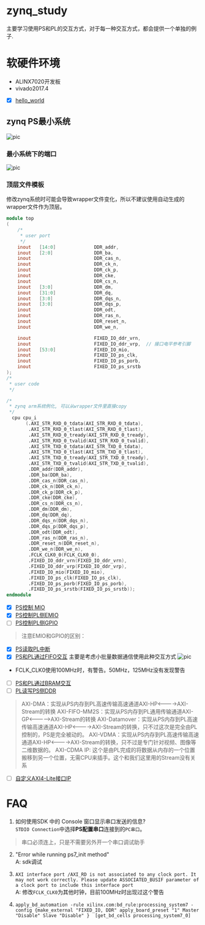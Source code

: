 # zynq_study
主要学习使用PS和PL的交互方式，对于每一种交互方式，都会提供一个单独的例子.

# 软硬件环境
* ALINX7020开发板
* vivado2017.4


- [x] [hello_world](https://github.com/kdurant/zynq_study/tree/master/hello_world)
## zynq PS最小系统
![pic](https://github.com/kdurant/zynq_study/blob/master/image/min_system.png)

### 最小系统下的端口
![pic](https://github.com/kdurant/zynq_study/blob/master/image/min_sys_pin.png)

### 顶层文件模板
修改zynq系统时可能会导致wrapper文件变化，所以不建议使用自动生成的wrapper文件作为顶层。
```verilog
module top
(
    /*
     * user port
     */
    inout   [14:0]              DDR_addr,
    inout   [2:0]               DDR_ba,
    inout                       DDR_cas_n,
    inout                       DDR_ck_n,
    inout                       DDR_ck_p,
    inout                       DDR_cke,
    inout                       DDR_cs_n,
    inout   [3:0]               DDR_dm,
    inout   [31:0]              DDR_dq,
    inout   [3:0]               DDR_dqs_n,
    inout   [3:0]               DDR_dqs_p,
    inout                       DDR_odt,
    inout                       DDR_ras_n,
    inout                       DDR_reset_n,
    inout                       DDR_we_n,

    inout                       FIXED_IO_ddr_vrn,
    inout                       FIXED_IO_ddr_vrp,  // 接口电平参考引脚
    inout   [53:0]              FIXED_IO_mio,
    inout                       FIXED_IO_ps_clk,
    inout                       FIXED_IO_ps_porb,
    inout                       FIXED_IO_ps_srstb
);
/*
 * user code
 */

/*
 * zynq arm系统例化, 可以从wrapper文件里直接copy
 */
  cpu cpu_i
       (.AXI_STR_RXD_0_tdata(AXI_STR_RXD_0_tdata),
        .AXI_STR_RXD_0_tlast(AXI_STR_RXD_0_tlast),
        .AXI_STR_RXD_0_tready(AXI_STR_RXD_0_tready),
        .AXI_STR_RXD_0_tvalid(AXI_STR_RXD_0_tvalid),
        .AXI_STR_TXD_0_tdata(AXI_STR_TXD_0_tdata),
        .AXI_STR_TXD_0_tlast(AXI_STR_TXD_0_tlast),
        .AXI_STR_TXD_0_tready(AXI_STR_TXD_0_tready),
        .AXI_STR_TXD_0_tvalid(AXI_STR_TXD_0_tvalid),
        .DDR_addr(DDR_addr),
        .DDR_ba(DDR_ba),
        .DDR_cas_n(DDR_cas_n),
        .DDR_ck_n(DDR_ck_n),
        .DDR_ck_p(DDR_ck_p),
        .DDR_cke(DDR_cke),
        .DDR_cs_n(DDR_cs_n),
        .DDR_dm(DDR_dm),
        .DDR_dq(DDR_dq),
        .DDR_dqs_n(DDR_dqs_n),
        .DDR_dqs_p(DDR_dqs_p),
        .DDR_odt(DDR_odt),
        .DDR_ras_n(DDR_ras_n),
        .DDR_reset_n(DDR_reset_n),
        .DDR_we_n(DDR_we_n),
        .FCLK_CLK0_0(FCLK_CLK0_0),
        .FIXED_IO_ddr_vrn(FIXED_IO_ddr_vrn),
        .FIXED_IO_ddr_vrp(FIXED_IO_ddr_vrp),
        .FIXED_IO_mio(FIXED_IO_mio),
        .FIXED_IO_ps_clk(FIXED_IO_ps_clk),
        .FIXED_IO_ps_porb(FIXED_IO_ps_porb),
        .FIXED_IO_ps_srstb(FIXED_IO_ps_srstb));
endmodule

```

- [x] [PS控制 MIO](https://github.com/kdurant/zynq_study/tree/master/mio)
- [x] [PS控制PL侧EMIO](https://github.com/kdurant/zynq_study/tree/master/ps_emio)
- [ ] [PS控制PL侧GPIO]()

> 注意EMIO和GPIO的区别：
>
>
>

- [x] [PS读取PL中断](https://github.com/kdurant/zynq_study/tree/master/pl_int)
- [x] [PS和PL通过FIFO交互](https://github.com/kdurant/zynq_study/tree/master/ps_fifo_pl)
主要是考虑小批量数据通信使用此种交互方式
![pic](https://github.com/kdurant/zynq_study/blob/master/image/axi_stream_fifo.png)
* FCLK_CLK0使用100MHz时，有警告。50MHz，125MHz没有发现警告

- [ ] [PS和PL通过BRAM交互]()
- [ ] [PL读写PS侧DDR]()

> AXI-DMA：实现从PS内存到PL高速传输高速通道AXI-HP<---->AXI-Stream的转换
> AXI-FIFO-MM2S：实现从PS内存到PL通用传输通道AXI-GP<----->AXI-Stream的转换
> AXI-Datamover：实现从PS内存到PL高速传输高速通道AXI-HP<---->AXI-Stream的转换，只不过这次是完全由PL控制的，PS是完全被动的。
> AXI-VDMA：实现从PS内存到PL高速传输高速通道AXI-HP<---->AXI-Stream的转换，只不过是专门针对视频、图像等二维数据的。
> AXI-CDMA IP: 这个是由PL完成的将数据从内存的一个位置搬移到另一个位置，无需CPU来插手。这个和我们这里用的Stream没有关系

- [ ] [自定义AXI4-Lite接口IP](https://github.com/kdurant/zynq_study/tree/master/user_define_ip)

# FAQ
1. 如何使用SDK 中的 Console 窗口显示串口发送的信息?         
`STDIO Connection`中选择**PS配置串口**连接到的`PC串口`。
> 串口必须连上，只是不需要另外开一个串口调试助手

2. "Error while running ps7_init method"      
A: sdk调试


3. `AXI interface port /AXI_RD is not associated to any clock port. It may not work correctly. Please update ASSOCIATED_BUSIF parameter of a clock port to include this interface port`     
A: 修改`FCLK_CLK0`为其他时钟，目前100MHz时出现过这个警告


4. `apply_bd_automation -rule xilinx.com:bd_rule:processing_system7 -config {make_external "FIXED_IO, DDR" apply_board_preset "1" Master "Disable" Slave "Disable" }  [get_bd_cells processing_system7_0]`